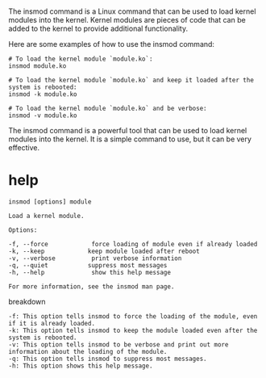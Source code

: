 # 

The insmod command is a Linux command that can be used to load kernel modules into the kernel. Kernel modules are pieces of code that can be added to the kernel to provide additional functionality.

Here are some examples of how to use the insmod command:

```
# To load the kernel module `module.ko`:
insmod module.ko

# To load the kernel module `module.ko` and keep it loaded after the system is rebooted:
insmod -k module.ko

# To load the kernel module `module.ko` and be verbose:
insmod -v module.ko
```

The insmod command is a powerful tool that can be used to load kernel modules into the kernel. It is a simple command to use, but it can be very effective.

# help 

```
insmod [options] module

Load a kernel module.

Options:

-f, --force            force loading of module even if already loaded
-k, --keep            keep module loaded after reboot
-v, --verbose          print verbose information
-q, --quiet           suppress most messages
-h, --help             show this help message

For more information, see the insmod man page.
```

breakdown

```
-f: This option tells insmod to force the loading of the module, even if it is already loaded.
-k: This option tells insmod to keep the module loaded even after the system is rebooted.
-v: This option tells insmod to be verbose and print out more information about the loading of the module.
-q: This option tells insmod to suppress most messages.
-h: This option shows this help message.
```

